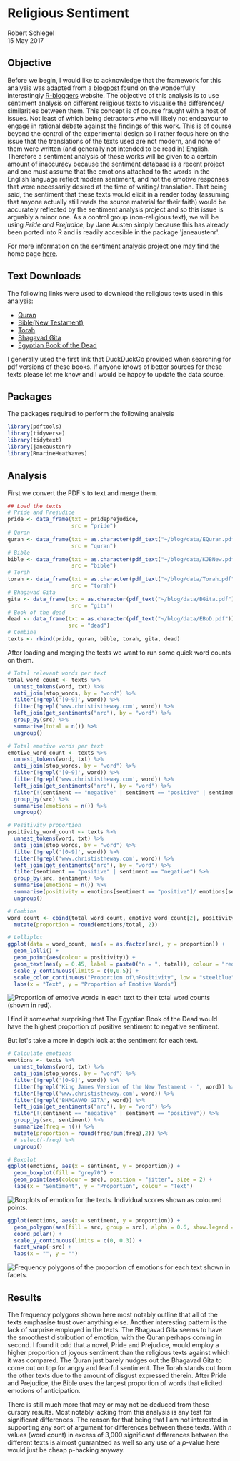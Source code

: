 # Religious Sentiment
Robert Schlegel  
15 May 2017  




## Objective
Before we begin, I would like to acknowledge that the framework for this analysis was adapted from a [blogpost](https://www.r-bloggers.com/parsing-text-for-emotion-terms-analysis-visualization-using-r/) found on the wonderfully interestingly [R-bloggers](https://www.r-bloggers.com/) website. The objective of this analysis is to use sentiment analysis on different religious texts to visualise the differences/ similarities between them. This concept is of course fraught with a host of issues. Not least of which being detractors who will likely not endeavour to engage in rational debate against the findings of this work. This is of course beyond the control of the experimental design so I rather focus here on the issue that the translations of the texts used are not modern, and none of them were written (and generally not intended to be read in) English. Therefore a sentiment analysis of these works will be given to a certain amount of inaccuracy because the sentiment database is a recent project and one must assume that the emotions attached to the words in the English language reflect modern sentiment, and not the emotive responses that were necessarily desired at the time of writing/ translation. That being said, the sentiment that these texts would elicit in a reader today (assuming that anyone actually still reads the source material for their faith) would be accurately reflected by the sentiment analysis project and so this issue is arguably a minor one. As a control group (non-religious text), we will be using _Pride and Prejudice_, by Jane Austen simply because this has already been ported into R and is readily accesible in the package 'janeaustenr'.

For more information on the sentiment analysis project one may find the home page [here](http://saifmohammad.com/WebPages/NRC-Emotion-Lexicon.htm).

## Text Downloads
The following links were used to download the religious texts used in this analysis:

- [Quran](http://www.qurandownload.com/English-Quran(Yusuf-Ali)-WB.pdf)
- [Bible(New Testament)](http://www.christistheway.com/pdfs/KJVnew.pdf)
- [Torah](http://www.ishwar.com/ebooks/judaism.html)
- [Bhagavad Gita](http://www.dlshq.org/download/bgita.pdf)
- [Egyptian Book of the Dead](http://www.holybooks.com/wp-content/uploads/Egyptian-Book-of-the-Dead.pdf)

I generally used the first link that DuckDuckGo provided when searching for pdf versions of these books. If anyone knows of better sources for these texts please let me know and I would be happy to update the data source.

## Packages
The packages required to perform the following analysis

```r
library(pdftools)
library(tidyverse)
library(tidytext)
library(janeaustenr)
library(RmarineHeatWaves)
```

## Analysis
First we convert the PDF's to text and merge them.

```r
## Load the texts
# Pride and Prejudice
pride <- data_frame(txt = prideprejudice, 
                    src = "pride")
# Quran
quran <- data_frame(txt = as.character(pdf_text("~/blog/data/EQuran.pdf")),
                    src = "quran")
# Bible
bible <- data_frame(txt = as.character(pdf_text("~/blog/data/KJBNew.pdf")),
                    src = "bible")
# Torah
torah <- data_frame(txt = as.character(pdf_text("~/blog/data/Torah.pdf")), 
                    src = "torah")
# Bhagavad Gita
gita <- data_frame(txt = as.character(pdf_text("~/blog/data/BGita.pdf")), 
                    src = "gita")
# Book of the dead
dead <- data_frame(txt = as.character(pdf_text("~/blog/data/EBoD.pdf")),
                   src = "dead")
# Combine
texts <- rbind(pride, quran, bible, torah, gita, dead)
```

After loading and merging the texts we want to run some quick word counts on them.

```r
# Total relevant words per text
total_word_count <- texts %>%
  unnest_tokens(word, txt) %>%  
  anti_join(stop_words, by = "word") %>%
  filter(!grepl('[0-9]', word)) %>%
  filter(!grepl('www.christistheway.com', word)) %>%
  left_join(get_sentiments("nrc"), by = "word") %>%
  group_by(src) %>%
  summarise(total = n()) %>%
  ungroup()

# Total emotive words per text
emotive_word_count <- texts %>% 
  unnest_tokens(word, txt) %>%                           
  anti_join(stop_words, by = "word") %>%                  
  filter(!grepl('[0-9]', word)) %>%
  filter(!grepl('www.christistheway.com', word)) %>%
  left_join(get_sentiments("nrc"), by = "word") %>%
  filter(!(sentiment == "negative" | sentiment == "positive" | sentiment == "NA")) %>%
  group_by(src) %>%
  summarise(emotions = n()) %>%
  ungroup()

# Positivity proportion
positivity_word_count <- texts %>% 
  unnest_tokens(word, txt) %>%                           
  anti_join(stop_words, by = "word") %>%                  
  filter(!grepl('[0-9]', word)) %>%
  filter(!grepl('www.christistheway.com', word)) %>%
  left_join(get_sentiments("nrc"), by = "word") %>%
  filter(sentiment == "positive" | sentiment == "negative") %>%
  group_by(src, sentiment) %>%
  summarise(emotions = n()) %>%
  summarise(positivity = emotions[sentiment == "positive"]/ emotions[sentiment == "negative"]) %>% 
  ungroup()

# Combine
word_count <- cbind(total_word_count, emotive_word_count[2], positivity_word_count[2]) %>% 
  mutate(proportion = round(emotions/total, 2))

# Lolliplot
ggplot(data = word_count, aes(x = as.factor(src), y = proportion)) +
  geom_lolli() +
  geom_point(aes(colour = positivity)) +
  geom_text(aes(y = 0.45, label = paste0("n = ", total)), colour = "red") +
  scale_y_continuous(limits = c(0,0.5)) +
  scale_color_continuous("Proportion of\nPositivity", low = "steelblue", high = "salmon") +
  labs(x = "Text", y = "Proportion of Emotive Words")
```

![Proportion of emotive words in each text to their total word counts (shown in red).](../figures/rs-lolli-1.png)

I find it somewhat surprising that The Egyptian Book of the Dead would have the highest proportion of positive sentiment to negative sentiment.

But let's take a more in depth look at the sentiment for each text.

```r
# Calculate emotions
emotions <- texts %>% 
  unnest_tokens(word, txt) %>%                           
  anti_join(stop_words, by = "word") %>%                  
  filter(!grepl('[0-9]', word)) %>%
  filter(!grepl('King James Version of the New Testament - ', word)) %>%
  filter(!grepl('www.christistheway.com', word)) %>% 
  filter(!grepl('BHAGAVAD GITA', word)) %>%
  left_join(get_sentiments("nrc"), by = "word") %>%
  filter(!(sentiment == "negative" | sentiment == "positive")) %>%
  group_by(src, sentiment) %>%
  summarize(freq = n()) %>%
  mutate(proportion = round(freq/sum(freq),2)) %>%
  # select(-freq) %>%
  ungroup()
```


```r
# Boxplot
ggplot(emotions, aes(x = sentiment, y = proportion)) +
  geom_boxplot(fill = "grey70") +
  geom_point(aes(colour = src), position = "jitter", size = 2) +
  labs(x = "Sentiment", y = "Proportion", colour = "Text")
```

![Boxplots of emotion for the texts. Individual scores shown as coloured points.](../figures/rs-box-1.png)


```r
ggplot(emotions, aes(x = sentiment, y = proportion)) +
  geom_polygon(aes(fill = src, group = src), alpha = 0.6, show.legend = FALSE) +
  coord_polar() +
  scale_y_continuous(limits = c(0, 0.3)) +
  facet_wrap(~src) +
  labs(x = "", y = "")
```

![Frequency polygons of the proportion of emotions for each text shown in facets.](../figures/rs-poly-1.png)

## Results
The frequency polygons shown here most notably outline that all of the texts emphasise trust over anything else. Another interesting pattern is the lack of surprise employed in the texts. The Bhagavad Gita seems to have the smoothest distribution of emotion, with the Quran perhaps coming in second. I found it odd that a novel, Pride and Prejudice, would employ a higher proportion of joyous sentiment than the religious texts against which it was compared. The Quran just barely nudges out the Bhagavad Gita to come out on top for angry and fearful sentiment. The Torah stands out from the other texts due to the amount of disgust expressed therein. After Pride and Prejudice, the Bible uses the largest proportion of words that elicited emotions of anticipation.

There is still much more that may or may not be deduced from these cursory results. Most notably lacking from this analysis is any test for significant differences. The reason for that being that I am not interested in supporting any sort of argument for differences between these texts. With _n_ values (word count) in excess of 3,000 significant differences between the different texts is almost guaranteed as well so any use of a _p_-value here would just be cheap p-hacking anyway.

